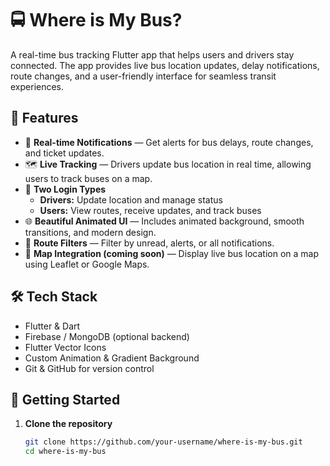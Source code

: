# 🚍 Where is My Bus?

A real-time bus tracking Flutter app that helps users and drivers stay connected. The app provides live bus location updates, delay notifications, route changes, and a user-friendly interface for seamless transit experiences.

## 📱 Features

- 🔔 **Real-time Notifications** — Get alerts for bus delays, route changes, and ticket updates.  
- 🗺️ **Live Tracking** — Drivers update bus location in real time, allowing users to track buses on a map.  
- 👥 **Two Login Types**  
  - **Drivers:** Update location and manage status  
  - **Users:** View routes, receive updates, and track buses  
- 🌐 **Beautiful Animated UI** — Includes animated background, smooth transitions, and modern design.  
- 📍 **Route Filters** — Filter by unread, alerts, or all notifications.  
- 🧭 **Map Integration (coming soon)** — Display live bus location on a map using Leaflet or Google Maps.  

## 🛠️ Tech Stack

- Flutter & Dart  
- Firebase / MongoDB (optional backend)  
- Flutter Vector Icons  
- Custom Animation & Gradient Background  
- Git & GitHub for version control  


## 🚀 Getting Started

1. **Clone the repository**
   ```bash
   git clone https://github.com/your-username/where-is-my-bus.git
   cd where-is-my-bus

